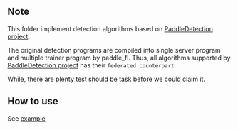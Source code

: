 ## Note

This folder implement detection algorithms based on [PaddleDetection project](https://github.com/PaddlePaddle/PaddleDetection).

The original detection programs are compiled into single server program and multiple trainer program by paddle_fl. 
Thus, all algorithms supported by [PaddleDetection project](https://github.com/PaddlePaddle/PaddleDetection) has their `federated counterpart`.

While, there are plenty test should be task before we could claim it. 

## How to use

See [example](../../../../examples/paddle_detection)
